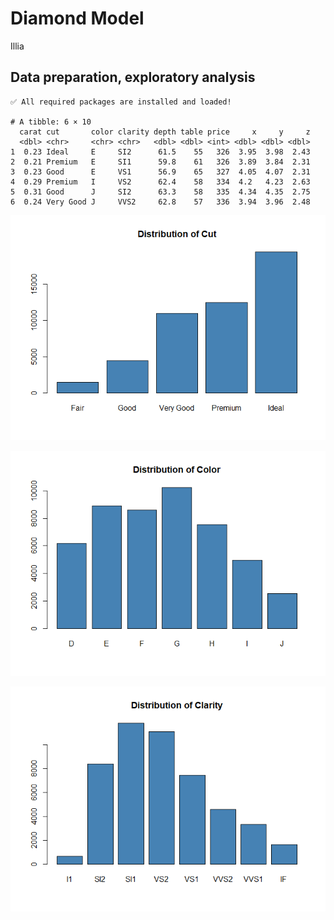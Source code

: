# Diamond Model
Illia

## Data preparation, exploratory analysis

    ✅ All required packages are installed and loaded!

    # A tibble: 6 × 10
      carat cut       color clarity depth table price     x     y     z
      <dbl> <chr>     <chr> <chr>   <dbl> <dbl> <int> <dbl> <dbl> <dbl>
    1  0.23 Ideal     E     SI2      61.5    55   326  3.95  3.98  2.43
    2  0.21 Premium   E     SI1      59.8    61   326  3.89  3.84  2.31
    3  0.23 Good      E     VS1      56.9    65   327  4.05  4.07  2.31
    4  0.29 Premium   I     VS2      62.4    58   334  4.2   4.23  2.63
    5  0.31 Good      J     SI2      63.3    58   335  4.34  4.35  2.75
    6  0.24 Very Good J     VVS2     62.8    57   336  3.94  3.96  2.48

![](diamond_report.markdown_strict_files/figure-markdown_strict/unnamed-chunk-1-1.png)

![](diamond_report.markdown_strict_files/figure-markdown_strict/unnamed-chunk-1-2.png)

![](diamond_report.markdown_strict_files/figure-markdown_strict/unnamed-chunk-1-3.png)

  

